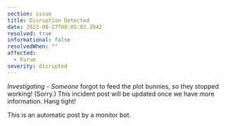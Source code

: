 ```yaml
---
section: issue
title: Disruption Detected
date: 2022-08-27T08:05:03.394Z
resolved: true
informational: false
resolvedWhen: ""
affected:
  - Forum
severity: disrupted
---
```

*Investigating* - _Someone_ forgot to feed the plot bunnies, so they stopped working! (Sorry.) This incident post will be updated once we have more information. Hang tight!

This is an automatic post by a monitor bot.
        